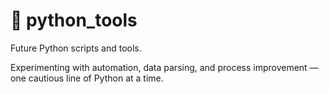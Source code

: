 # 🐍 python_tools

Future Python scripts and tools. 

Experimenting with automation, data parsing, and process improvement — one cautious line of Python at a time.
